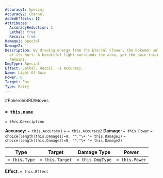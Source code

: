```yaml
---
Accuracy1: Special
Accuracy2: Channel
AddedEffects: {}
Attributes:
  AccuracyReduction: 1
  Lethal: true
  Recoil: true
Damage1: Special
Damage2: ''
Description: By drawing energy from the Eternal Flower, the Pokemon unleashes all
  of its hurt. A beautiful light surrounds the area, yet the pain inside of its heart
  remains.
DmgType: Special
Effect: Lethal. Recoil. -1 Accuracy.
Name: Light Of Ruin
Power: 6
Target: Foe
Type: Fairy
---
```


#PokeroleSRD/Moves

### `= this.name` 
*`= this.Description`*

**Accuracy:** `= this.Accuracy1` + `= this.Accuracy2`
**Damage:** `= this.Power` `= choice(length(this.Damage1)=0, "","\+ "+ this.Damage1)` `= choice(length(this.Damage2)=0, "","\+ "+ this.Damage2)`

| Type          | Target          | Damage Type          | Power          |
| ------------- | --------------- | ---------------- | -------------- |
| `= this.Type` | `= this.Target` | `= this.DmgType` | `= this.Power` | 

**Effect:** `= this.Effect`